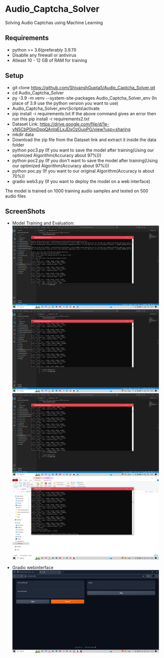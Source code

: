 # Audio_Captcha_Solver

Solving Audio Captchas using Machine Learning

## Requirements

* python >= 3.6(preferably 3.9.11)
* Disablle any firewall or antivirus
* Atleast 10 - 12 GB of RAM for training

## Setup
* git clone https://github.com/ShivanshGupta5/Audio_Captcha_Solver.git
* cd Audio_Captcha_Solver
* py -3.9 -m venv --system-site-packages Audio_Captcha_Solver_env               (In place of 3.9 use the python version you want to use)
* Audio_Captcha_Solver_env\Scripts\activate
* pip install -r requirements.txt
  If the above command gives an error then run this
  pip install -r requirements2.txt
* Dataset Link: https://drive.google.com/file/d/1e-yN5CbP0jmDpqQAnIqELxJDxOzGuoPG/view?usp=sharing
* mkdir data
* Download the zip file from the Dataset link and extract it inside the data folder
* python poc3.py    (If you want to save the model after training(Using our optimized Algorithm(Accuracy about 97%)))
* python poc2.py    (If you don't want to save the model after training(Using our optimized Algorithm(Accuracy about 97%)))
* python poc.py     (If you want to our original Algorithm(Accuracy is about 70%))
* gradio web3.py    (If you want to deploy the model on a web interface)

The model is trained on 1000 training audio samples and tested on 500 audio files

## ScreenShots
* Model Training and Evaluation:
![alt text](image-2.png)
![alt text](image-3.png)
![alt text](image-4.png)
![alt text](image-1.png)

* Gradio webinterface
![alt text](image.png)
